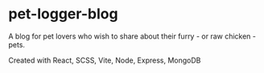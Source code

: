 # pet-logger-blog
A blog for pet lovers who wish to share about their furry - or raw chicken - pets.

Created with React, SCSS, Vite, Node, Express, MongoDB
